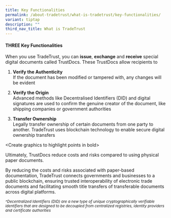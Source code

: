```yaml
---
title: Key Functionalities
permalink: /about-tradetrust/what-is-tradetrust/key-functionalities/
variant: tiptap
description: ""
third_nav_title: What is TradeTrust
---
```

<h4>THREE Key Functionalities</h4>
<p>When you use TradeTrust, you can <strong>issue</strong>, <strong>exchange</strong> and <strong>receive</strong> special
digital documents called TrustDocs. These TrustDocs allow recipients to
<br>
</p>
<ol data-tight="true" class="tight">
<li>
<p><strong>Verify the Authenticity</strong>
<br>If the document has been modified or tampered with, any changes will be
evident</p>
<p></p>
</li>
<li>
<p><strong>Verify the Origin</strong>
<br>Advanced methods like Decentralised Identifiers (DID) and digital signatures
are used to confirm the genuine creator of the document, like shipping
companies or government authorities</p>
<p></p>
</li>
<li>
<p><strong>Transfer Ownership</strong>
<br>Legally transfer ownership of certain documents from one party to another.
TradeTrust uses blockchain technology to enable secure digital ownership
transfers</p>
</li>
</ol>
<p>&lt;Create graphics to highlight points in bold&gt;</p>
<p></p>
<p>Ultimately, TrustDocs reduce costs and risks compared to using physical
paper documents.</p>
<p>By reducing the costs and risks associated with paper-based documentation,<strong> </strong>TradeTrust
connects governments and businesses to a public blockchain, ensuring trusted
interoperability of electronic trade documents and facilitating smooth
title transfers of transferable documents across digital platforms.</p>
<p></p>
<p><em><sub>^Decentralized Identifiers (DID) are a new type of unique cryptographically verifiable identifiers that are designed to be decoupled from centralized registries, identity providers and certificate authorities</sub></em>
</p>
<p></p>